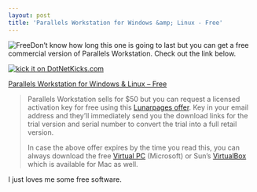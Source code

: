 ```yaml
---
layout: post
title: 'Parallels Workstation for Windows &amp; Linux - Free'
---
```

![Free](http://mergeweb.com/images/free_sign.gif)Don’t know how long this one is going to last but you can get a free commercial version of Parallels Workstation. Check out the link below.

[![kick it on DotNetKicks.com](http://www.dotnetkicks.com/Services/Images/KickItImageGenerator.ashx?url=http%3a%2f%2fblueonionsoftware.com%2fblog.aspx%3fp%3d652365e6-e535-481c-824a-4137e00957c1)](http://www.dotnetkicks.com/kick/?url=http%3a%2f%2fblueonionsoftware.com%2fblog.aspx%3fp%3d652365e6-e535-481c-824a-4137e00957c1)

[Parallels Workstation for Windows & Linux – Free](http://www.labnol.org/software/download-parallels-workstation-free/6297/)

> Parallels Workstation sells for $50 but you can request a licensed activation key for free using this [Lunarpages offer](http://www.parallels.com/getkey/lunarp/). Key in your email address and they’ll immediately send you the download links for the trial version and serial number to convert the trial into a full retail version.
> 
> In case the above offer expires by the time you read this, you can always download the free [Virtual PC](http://www.microsoft.com/windows/products/winfamily/virtualpc/default.mspx) (Microsoft) or Sun’s [VirtualBox](http://www.virtualbox.org/) which is available for Mac as well.

I just loves me some free software.
